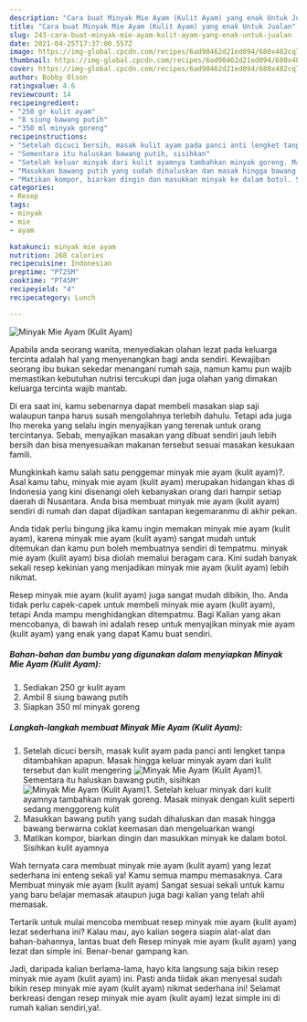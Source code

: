 ```yaml
---
description: "Cara buat Minyak Mie Ayam (Kulit Ayam) yang enak Untuk Jualan"
title: "Cara buat Minyak Mie Ayam (Kulit Ayam) yang enak Untuk Jualan"
slug: 243-cara-buat-minyak-mie-ayam-kulit-ayam-yang-enak-untuk-jualan
date: 2021-04-25T17:37:00.557Z
image: https://img-global.cpcdn.com/recipes/6ad90462d21ed094/680x482cq70/minyak-mie-ayam-kulit-ayam-foto-resep-utama.jpg
thumbnail: https://img-global.cpcdn.com/recipes/6ad90462d21ed094/680x482cq70/minyak-mie-ayam-kulit-ayam-foto-resep-utama.jpg
cover: https://img-global.cpcdn.com/recipes/6ad90462d21ed094/680x482cq70/minyak-mie-ayam-kulit-ayam-foto-resep-utama.jpg
author: Bobby Olson
ratingvalue: 4.6
reviewcount: 14
recipeingredient:
- "250 gr kulit ayam"
- "8 siung bawang putih"
- "350 ml minyak goreng"
recipeinstructions:
- "Setelah dicuci bersih, masak kulit ayam pada panci anti lengket tanpa ditambahkan apapun. Masak hingga keluar minyak ayam dari kulit tersebut dan kulit mengering"
- "Sementara itu haluskan bawang putih, sisihkan"
- "Setelah keluar minyak dari kulit ayamnya tambahkan minyak goreng. Masak minyak dengan kulit seperti sedang menggoreng kulit"
- "Masukkan bawang putih yang sudah dihaluskan dan masak hingga bawang berwarna coklat keemasan dan mengeluarkan wangi"
- "Matikan kompor, biarkan dingin dan masukkan minyak ke dalam botol. Sisihkan kulit ayamnya"
categories:
- Resep
tags:
- minyak
- mie
- ayam

katakunci: minyak mie ayam 
nutrition: 268 calories
recipecuisine: Indonesian
preptime: "PT25M"
cooktime: "PT45M"
recipeyield: "4"
recipecategory: Lunch

---
```



![Minyak Mie Ayam (Kulit Ayam)](https://img-global.cpcdn.com/recipes/6ad90462d21ed094/680x482cq70/minyak-mie-ayam-kulit-ayam-foto-resep-utama.jpg)

Apabila anda seorang wanita, menyediakan olahan lezat pada keluarga tercinta adalah hal yang menyenangkan bagi anda sendiri. Kewajiban seorang ibu bukan sekedar menangani rumah saja, namun kamu pun wajib memastikan kebutuhan nutrisi tercukupi dan juga olahan yang dimakan keluarga tercinta wajib mantab.

Di era  saat ini, kamu sebenarnya dapat membeli masakan siap saji walaupun tanpa harus susah mengolahnya terlebih dahulu. Tetapi ada juga lho mereka yang selalu ingin menyajikan yang terenak untuk orang tercintanya. Sebab, menyajikan masakan yang dibuat sendiri jauh lebih bersih dan bisa menyesuaikan makanan tersebut sesuai masakan kesukaan famili. 



Mungkinkah kamu salah satu penggemar minyak mie ayam (kulit ayam)?. Asal kamu tahu, minyak mie ayam (kulit ayam) merupakan hidangan khas di Indonesia yang kini disenangi oleh kebanyakan orang dari hampir setiap daerah di Nusantara. Anda bisa membuat minyak mie ayam (kulit ayam) sendiri di rumah dan dapat dijadikan santapan kegemaranmu di akhir pekan.

Anda tidak perlu bingung jika kamu ingin memakan minyak mie ayam (kulit ayam), karena minyak mie ayam (kulit ayam) sangat mudah untuk ditemukan dan kamu pun boleh membuatnya sendiri di tempatmu. minyak mie ayam (kulit ayam) bisa diolah memalui beragam cara. Kini sudah banyak sekali resep kekinian yang menjadikan minyak mie ayam (kulit ayam) lebih nikmat.

Resep minyak mie ayam (kulit ayam) juga sangat mudah dibikin, lho. Anda tidak perlu capek-capek untuk membeli minyak mie ayam (kulit ayam), tetapi Anda mampu menghidangkan ditempatmu. Bagi Kalian yang akan mencobanya, di bawah ini adalah resep untuk menyajikan minyak mie ayam (kulit ayam) yang enak yang dapat Kamu buat sendiri.

<!--inarticleads1-->

##### Bahan-bahan dan bumbu yang digunakan dalam menyiapkan Minyak Mie Ayam (Kulit Ayam):

1. Sediakan 250 gr kulit ayam
1. Ambil 8 siung bawang putih
1. Siapkan 350 ml minyak goreng




<!--inarticleads2-->

##### Langkah-langkah membuat Minyak Mie Ayam (Kulit Ayam):

1. Setelah dicuci bersih, masak kulit ayam pada panci anti lengket tanpa ditambahkan apapun. Masak hingga keluar minyak ayam dari kulit tersebut dan kulit mengering
<img src="https://img-global.cpcdn.com/steps/2699ca4dce978322/160x128cq70/minyak-mie-ayam-kulit-ayam-langkah-memasak-1-foto.jpg" alt="Minyak Mie Ayam (Kulit Ayam)">1. Sementara itu haluskan bawang putih, sisihkan
<img src="https://img-global.cpcdn.com/steps/bc32efd79f124ddc/160x128cq70/minyak-mie-ayam-kulit-ayam-langkah-memasak-2-foto.jpg" alt="Minyak Mie Ayam (Kulit Ayam)">1. Setelah keluar minyak dari kulit ayamnya tambahkan minyak goreng. Masak minyak dengan kulit seperti sedang menggoreng kulit
1. Masukkan bawang putih yang sudah dihaluskan dan masak hingga bawang berwarna coklat keemasan dan mengeluarkan wangi
1. Matikan kompor, biarkan dingin dan masukkan minyak ke dalam botol. Sisihkan kulit ayamnya




Wah ternyata cara membuat minyak mie ayam (kulit ayam) yang lezat sederhana ini enteng sekali ya! Kamu semua mampu memasaknya. Cara Membuat minyak mie ayam (kulit ayam) Sangat sesuai sekali untuk kamu yang baru belajar memasak ataupun juga bagi kalian yang telah ahli memasak.

Tertarik untuk mulai mencoba membuat resep minyak mie ayam (kulit ayam) lezat sederhana ini? Kalau mau, ayo kalian segera siapin alat-alat dan bahan-bahannya, lantas buat deh Resep minyak mie ayam (kulit ayam) yang lezat dan simple ini. Benar-benar gampang kan. 

Jadi, daripada kalian berlama-lama, hayo kita langsung saja bikin resep minyak mie ayam (kulit ayam) ini. Pasti anda tiidak akan menyesal sudah bikin resep minyak mie ayam (kulit ayam) nikmat sederhana ini! Selamat berkreasi dengan resep minyak mie ayam (kulit ayam) lezat simple ini di rumah kalian sendiri,ya!.

